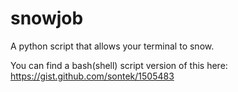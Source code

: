 snowjob
=======

A python script that allows your terminal to snow.

You can find a bash(shell) script version of this here:
https://gist.github.com/sontek/1505483
